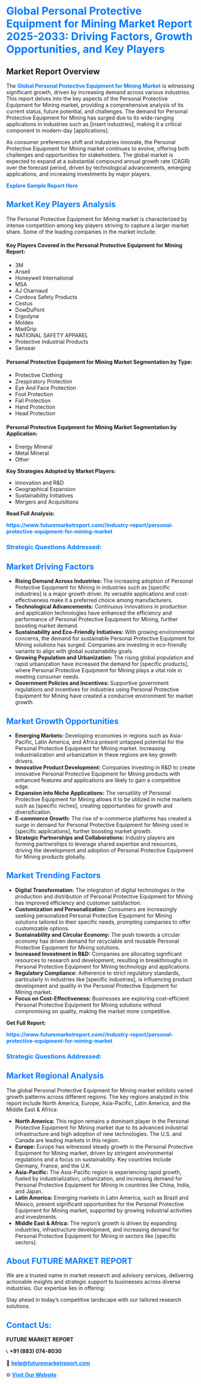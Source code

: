 <h1 style="color: #007BFF;">Global Personal Protective Equipment for Mining Market Report 2025-2033: Driving Factors, Growth Opportunities, and Key Players</h1>

<section id="overview">
<h2>Market Report Overview</h2>
<p>The <a href="https://www.futuremarketreport.com//industry-report/personal-protective-equipment-for-mining-market" style="color: #007BFF; text-decoration: none;"><strong>Global Personal Protective Equipment for Mining Market</strong></a> is witnessing significant growth, driven by increasing demand across various industries. This report delves into the key aspects of the Personal Protective Equipment for Mining market, providing a comprehensive analysis of its current status, future potential, and challenges. The demand for Personal Protective Equipment for Mining has surged due to its wide-ranging applications in industries such as [insert industries], making it a critical component in modern-day [applications].</p>
<p>As consumer preferences shift and industries innovate, the Personal Protective Equipment for Mining market continues to evolve, offering both challenges and opportunities for stakeholders. The global market is expected to expand at a substantial compound annual growth rate (CAGR) over the forecast period, driven by technological advancements, emerging applications, and increasing investments by major players.</p>
</section>

<section id="overview">
<p><a href="https://www.futuremarketreport.com//request-sample/reportId=50921" style="color: #007BFF; text-decoration: none;"><strong>Explore Sample Report Here</strong></a></p>
</section>

<section id="key-players">
<h2 style="color: #007BFF;">Market Key Players Analysis</h2>
<p>The Personal Protective Equipment for Mining market is characterized by intense competition among key players striving to capture a larger market share. Some of the leading companies in the market include:</p>
<h4>Key Players Covered in the Personal Protective Equipment for Mining Report:</h4>
<ul><li>3M</li><li>Ansell</li><li>Honeywell International</li><li>MSA</li><li>AJ Charnaud</li><li>Cordova Safety Products</li><li>Cestus</li><li>DowDuPont</li><li>Ergodyne</li><li>Moldex</li><li>MadGrip</li><li>NATIONAL SAFETY APPAREL</li><li>Protective Industrial Products</li><li>Sensear</li></ul>
<h4>Personal Protective Equipment for Mining Market Segmentation by Type:</h4>
<ul><li>Protective Clothing</li><li>Zrespiratory Protection</li><li>Eye And Face Protection</li><li>Foot Protection</li><li>Fall Protection</li><li>Hand Protection</li><li>Head Protection</li></ul>

<h4>Personal Protective Equipment for Mining Market Segmentation by Application:</h4>
<ul><li>Energy Mineral</li><li>Metal Mineral</li><li>Other</li></ul>
<p><strong>Key Strategies Adopted by Market Players:</strong></p>
<ul>
<li>Innovation and R&D</li>
<li>Geographical Expansion</li>
<li>Sustainability Initiatives</li>
<li>Mergers and Acquisitions</li>
</ul>
</section>

<section>
<p><strong>Read Full Analysis: </strong></p><a href="https://www.futuremarketreport.com//industry-report/personal-protective-equipment-for-mining-market" style="color: #007BFF; text-decoration: none;"><strong>https://www.futuremarketreport.com//industry-report/personal-protective-equipment-for-mining-market</strong></a>
<h3 style="color: #007BFF;">Strategic Questions Addressed:</h3>
</section>

<section id="driving-factors">
<h2 style="color: #007BFF;">Market Driving Factors</h2>
<ul>
<li><strong>Rising Demand Across Industries:</strong> The increasing adoption of Personal Protective Equipment for Mining in industries such as [specific industries] is a major growth driver. Its versatile applications and cost-effectiveness make it a preferred choice among manufacturers.</li>
<li><strong>Technological Advancements:</strong> Continuous innovations in production and application technologies have enhanced the efficiency and performance of Personal Protective Equipment for Mining, further boosting market demand.</li>
<li><strong>Sustainability and Eco-Friendly Initiatives:</strong> With growing environmental concerns, the demand for sustainable Personal Protective Equipment for Mining solutions has surged. Companies are investing in eco-friendly variants to align with global sustainability goals.</li>
<li><strong>Growing Population and Urbanization:</strong> The rising global population and rapid urbanization have increased the demand for [specific products], where Personal Protective Equipment for Mining plays a vital role in meeting consumer needs.</li>
<li><strong>Government Policies and Incentives:</strong> Supportive government regulations and incentives for industries using Personal Protective Equipment for Mining have created a conducive environment for market growth.</li>
</ul>
</section>

<section id="growth-opportunities">
<h2 style="color: #007BFF;">Market Growth Opportunities</h2>
<ul>
<li><strong>Emerging Markets:</strong> Developing economies in regions such as Asia-Pacific, Latin America, and Africa present untapped potential for the Personal Protective Equipment for Mining market. Increasing industrialization and urbanization in these regions are key growth drivers.</li>
<li><strong>Innovative Product Development:</strong> Companies investing in R&D to create innovative Personal Protective Equipment for Mining products with enhanced features and applications are likely to gain a competitive edge.</li>
<li><strong>Expansion into Niche Applications:</strong> The versatility of Personal Protective Equipment for Mining allows it to be utilized in niche markets such as [specific niches], creating opportunities for growth and diversification.</li>
<li><strong>E-commerce Growth:</strong> The rise of e-commerce platforms has created a surge in demand for Personal Protective Equipment for Mining used in [specific applications], further boosting market growth.</li>
<li><strong>Strategic Partnerships and Collaborations:</strong> Industry players are forming partnerships to leverage shared expertise and resources, driving the development and adoption of Personal Protective Equipment for Mining products globally.</li>
</ul>
</section>

<section id="trending-factors">
<h2 style="color: #007BFF;">Market Trending Factors</h2>
<ul>
<li><strong>Digital Transformation:</strong> The integration of digital technologies in the production and distribution of Personal Protective Equipment for Mining has improved efficiency and customer satisfaction.</li>
<li><strong>Customization and Personalization:</strong> Consumers are increasingly seeking personalized Personal Protective Equipment for Mining solutions tailored to their specific needs, prompting companies to offer customizable options.</li>
<li><strong>Sustainability and Circular Economy:</strong> The push towards a circular economy has driven demand for recyclable and reusable Personal Protective Equipment for Mining solutions.</li>
<li><strong>Increased Investment in R&D:</strong> Companies are allocating significant resources to research and development, resulting in breakthroughs in Personal Protective Equipment for Mining technology and applications.</li>
<li><strong>Regulatory Compliance:</strong> Adherence to strict regulatory standards, particularly in industries like [specific industries], is influencing product development and quality in the Personal Protective Equipment for Mining market.</li>
<li><strong>Focus on Cost-Effectiveness:</strong> Businesses are exploring cost-efficient Personal Protective Equipment for Mining solutions without compromising on quality, making the market more competitive.</li>
</ul>
</section>

<section>
<p><strong>Get Full Report: </strong></p><a href="https://www.futuremarketreport.com//industry-report/personal-protective-equipment-for-mining-market" style="color: #007BFF; text-decoration: none;"><strong>https://www.futuremarketreport.com//industry-report/personal-protective-equipment-for-mining-market</strong></a>
<h3 style="color: #007BFF;">Strategic Questions Addressed:</h3>
</section>


<section id="regional-analysis">
<h2 style="color: #007BFF;">Market Regional Analysis</h2>
<p>The global Personal Protective Equipment for Mining market exhibits varied growth patterns across different regions. The key regions analyzed in this report include North America, Europe, Asia-Pacific, Latin America, and the Middle East & Africa:</p>
<ul>
<li><strong>North America:</strong> This region remains a dominant player in the Personal Protective Equipment for Mining market due to its advanced industrial infrastructure and high adoption of new technologies. The U.S. and Canada are leading markets in this region.</li>
<li><strong>Europe:</strong> Europe has witnessed steady growth in the Personal Protective Equipment for Mining market, driven by stringent environmental regulations and a focus on sustainability. Key countries include Germany, France, and the U.K.</li>
<li><strong>Asia-Pacific:</strong> The Asia-Pacific region is experiencing rapid growth, fueled by industrialization, urbanization, and increasing demand for Personal Protective Equipment for Mining in countries like China, India, and Japan.</li>
<li><strong>Latin America:</strong> Emerging markets in Latin America, such as Brazil and Mexico, present significant opportunities for the Personal Protective Equipment for Mining market, supported by growing industrial activities and investments.</li>
<li><strong>Middle East & Africa:</strong> The region’s growth is driven by expanding industries, infrastructure development, and increasing demand for Personal Protective Equipment for Mining in sectors like [specific sectors].</li>
</ul>
</section>

<footer>
<h2 style="color: #007BFF;">About FUTURE MARKET REPORT</h2>
<p>We are a trusted name in market research and advisory services, delivering actionable insights and strategic support to businesses across diverse industries. Our expertise lies in offering:</p>

<p>Stay ahead in today’s competitive landscape with our tailored research solutions.</p>

<h2 style="color: #007BFF;">Contact Us:</h2>
<p><strong>FUTURE MARKET REPORT</strong></p>
<p>📞 <strong>+91 (883) 074-8030</strong></p>
<p>📧 <strong><a href="mailto:help@futuremarketreport.com" style="color: #007BFF;">help@futuremarketreport.com</a></strong></p>
<p>🌐 <strong><a href="https://www.futuremarketreport.com/" style="color: #007BFF;">Visit Our Website</a></strong></p>
</footer>